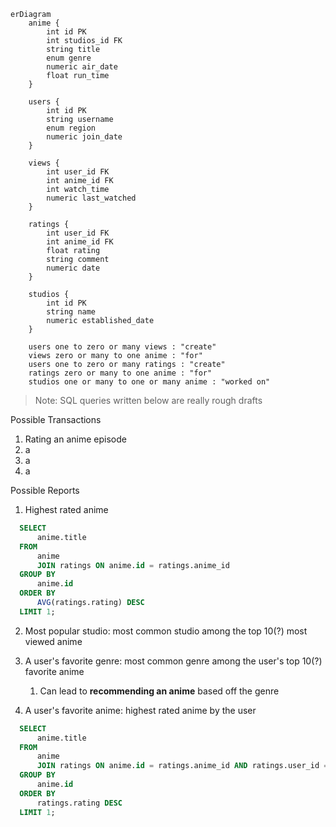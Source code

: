 ```mermaid
erDiagram
    anime {
        int id PK
        int studios_id FK
        string title
        enum genre
        numeric air_date
        float run_time
    }
    
    users {
        int id PK
        string username
        enum region
        numeric join_date
    }

    views {
        int user_id FK
        int anime_id FK
        int watch_time
        numeric last_watched
    }

    ratings {
        int user_id FK
        int anime_id FK
        float rating
        string comment
        numeric date
    }

    studios {
        int id PK
        string name
        numeric established_date
    }

    users one to zero or many views : "create"
    views zero or many to one anime : "for"
    users one to zero or many ratings : "create"
    ratings zero or many to one anime : "for"
    studios one or many to one or many anime : "worked on"
```
> Note: SQL queries written below are really rough drafts

Possible Transactions
1. Rating an anime episode
2. a
3. a
4. a

Possible Reports
1. Highest rated anime
  ```SQL
    SELECT
        anime.title
    FROM
        anime
        JOIN ratings ON anime.id = ratings.anime_id
    GROUP BY
        anime.id
    ORDER BY
        AVG(ratings.rating) DESC
    LIMIT 1;
  ```

2. Most popular studio: most common studio among the top 10(?) most viewed anime

3. A user's favorite genre: most common genre among the user's top 10(?) favorite anime
   1. Can lead to **recommending an anime** based off the genre

4. A user's favorite anime: highest rated anime by the user
  ```SQL
    SELECT
        anime.title
    FROM
        anime
        JOIN ratings ON anime.id = ratings.anime_id AND ratings.user_id = ?
    GROUP BY
        anime.id
    ORDER BY
        ratings.rating DESC
    LIMIT 1;
  ```
